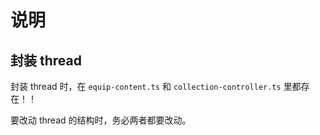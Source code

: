 # 说明

## 封装 thread

封装 thread 时，在 `equip-content.ts` 和 `collection-controller.ts` 里都存在！！

要改动 thread 的结构时，务必两者都要改动。